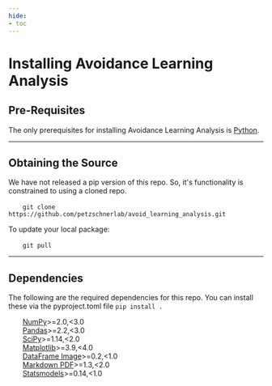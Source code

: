 ```yaml
---
hide:
- toc
---
```

# Installing Avoidance Learning Analysis

## <b>Pre-Requisites</b>

The only prerequisites for installing Avoidance Learning Analysis is [Python](https://www.python.org/downloads/).

---

## <b>Obtaining the Source</b>
We have not released a pip version of this repo. So, it's functionality is constrained to using a cloned repo.<br>

&emsp;&emsp;```git clone https://github.com/petzschnerlab/avoid_learning_analysis.git```

To update your local package:

&emsp;&emsp;```git pull```

---

## <b>Dependencies</b>
The following are the required dependencies for this repo. You can install these via the pyproject.toml file ```pip install .```

&emsp;&emsp;[NumPy](https://numpy.org/)>=2.0,<3.0<br>
&emsp;&emsp;[Pandas](https://pandas.pydata.org/)>=2.2,<3.0<br>
&emsp;&emsp;[SciPy](https://scipy.org/)>=1.14,<2.0<br>
&emsp;&emsp;[Matplotlib](https://matplotlib.org/)>=3.9,<4.0<br>
&emsp;&emsp;[DataFrame Image](https://github.com/dexplo/dataframe_image)>=0.2,<1.0<br>
&emsp;&emsp;[Markdown PDF](https://pypi.org/project/markdown-pdf/)>=1.3,<2.0<br>
&emsp;&emsp;[Statsmodels](https://www.statsmodels.org/stable/index.html)>=0.14,<1.0<br>
